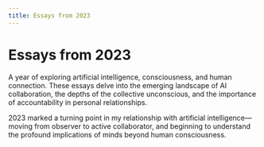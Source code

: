 ```yaml
---
title: Essays from 2023
---
```


# Essays from 2023

A year of exploring artificial intelligence, consciousness, and human connection. These essays delve into the emerging landscape of AI collaboration, the depths of the collective unconscious, and the importance of accountability in personal relationships.

2023 marked a turning point in my relationship with artificial intelligence—moving from observer to active collaborator, and beginning to understand the profound implications of minds beyond human consciousness.